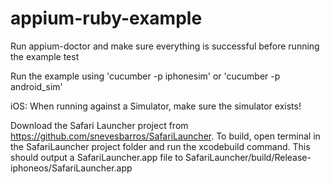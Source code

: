 # appium-ruby-example

Run appium-doctor and make sure everything is successful before running the example test


Run the example using 'cucumber -p iphonesim' or 'cucumber -p android_sim'

iOS:
When running against a Simulator, make sure the simulator exists!

Download the Safari Launcher project from https://github.com/snevesbarros/SafariLauncher.
To build, open terminal in the SafariLauncher project folder and run the xcodebuild command. 
This should output a SafariLauncher.app file to SafariLauncher/build/Release-iphoneos/SafariLauncher.app
